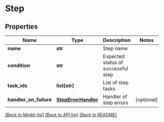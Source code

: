 # Step

## Properties
Name | Type | Description | Notes
------------ | ------------- | ------------- | -------------
**name** | **str** | Step name | 
**condition** | **str** | Expected status of successful step | 
**task_ids** | **list[str]** | List of step tasks | 
**handler_on_failure** | [**StepErrorHandler**](StepErrorHandler.md) | Handler of step errors | [optional] 

[[Back to Model list]](../README.md#documentation-for-models) [[Back to API list]](../README.md#documentation-for-api-endpoints) [[Back to README]](../README.md)



